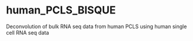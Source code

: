 # human_PCLS_BISQUE
Deconvolution of bulk RNA seq data from human PCLS using human single cell RNA seq data
